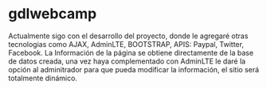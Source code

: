 # gdlwebcamp
Actualmente sigo con el desarrollo del proyecto, donde le agregaré otras tecnologias como AJAX, AdminLTE, BOOTSTRAP, APIS: Paypal, Twitter, Facebook.
La Información de la página se obtiene directamente de la base de datos creada, una vez haya complementado con AdminLTE 
le daré la opción al adminitrador para que pueda modificar la información, el sitio será totalmente dinámico.
